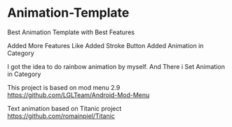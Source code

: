 # Animation-Template
Best Animation Template with Best Features

Added More Features
Like Added Stroke Button
Added Animation in Category

I got the idea to do rainbow animation by myself.
And There i Set Animation in Category 

This project is based on mod menu 2.9
https://github.com/LGLTeam/Android-Mod-Menu

Text animation based on Titanic project
https://github.com/romainpiel/Titanic

